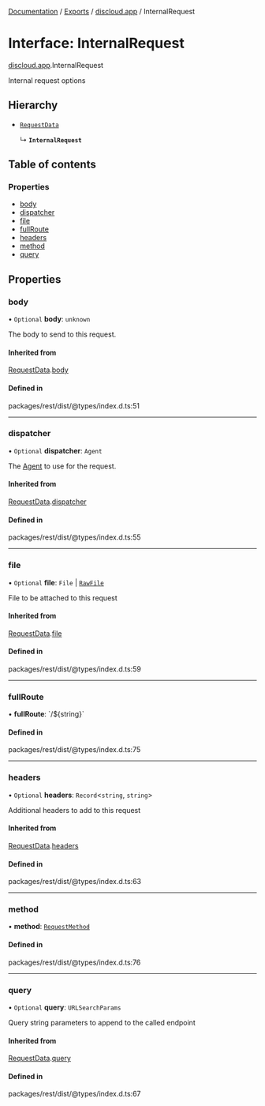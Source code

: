 [Documentation](../README.md) / [Exports](../modules.md) / [discloud.app](../modules/discloud_app.md) / InternalRequest

# Interface: InternalRequest

[discloud.app](../modules/discloud_app.md).InternalRequest

Internal request options

## Hierarchy

- [`RequestData`](discloud_app.RequestData.md)

  ↳ **`InternalRequest`**

## Table of contents

### Properties

- [body](discloud_app.InternalRequest.md#body)
- [dispatcher](discloud_app.InternalRequest.md#dispatcher)
- [file](discloud_app.InternalRequest.md#file)
- [fullRoute](discloud_app.InternalRequest.md#fullroute)
- [headers](discloud_app.InternalRequest.md#headers)
- [method](discloud_app.InternalRequest.md#method)
- [query](discloud_app.InternalRequest.md#query)

## Properties

### body

• `Optional` **body**: `unknown`

The body to send to this request.

#### Inherited from

[RequestData](discloud_app.RequestData.md).[body](discloud_app.RequestData.md#body)

#### Defined in

packages/rest/dist/@types/index.d.ts:51

___

### dispatcher

• `Optional` **dispatcher**: `Agent`

The [Agent](https://undici.nodejs.org/#/docs/api/Agent) to use for the request.

#### Inherited from

[RequestData](discloud_app.RequestData.md).[dispatcher](discloud_app.RequestData.md#dispatcher)

#### Defined in

packages/rest/dist/@types/index.d.ts:55

___

### file

• `Optional` **file**: `File` \| [`RawFile`](discloud_app.RawFile.md)

File to be attached to this request

#### Inherited from

[RequestData](discloud_app.RequestData.md).[file](discloud_app.RequestData.md#file)

#### Defined in

packages/rest/dist/@types/index.d.ts:59

___

### fullRoute

• **fullRoute**: \`/${string}\`

#### Defined in

packages/rest/dist/@types/index.d.ts:75

___

### headers

• `Optional` **headers**: `Record`<`string`, `string`\>

Additional headers to add to this request

#### Inherited from

[RequestData](discloud_app.RequestData.md).[headers](discloud_app.RequestData.md#headers)

#### Defined in

packages/rest/dist/@types/index.d.ts:63

___

### method

• **method**: [`RequestMethod`](../enums/discloud_app.RequestMethod.md)

#### Defined in

packages/rest/dist/@types/index.d.ts:76

___

### query

• `Optional` **query**: `URLSearchParams`

Query string parameters to append to the called endpoint

#### Inherited from

[RequestData](discloud_app.RequestData.md).[query](discloud_app.RequestData.md#query)

#### Defined in

packages/rest/dist/@types/index.d.ts:67
